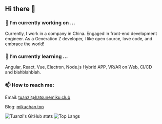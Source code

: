 ## Hi there 👋

### 🔭 I’m currently working on ...
Currently, I work in a company in China. Engaged in front-end development engineer. As a Generation Z developer, I like open source, love code, and embrace the world!
  
### 🌱 I’m currently learning ...
Angular, React, Vue, Electron, Node.js Hybrid APP, VR/AR on Web, CI/CD and blahblahblah.
  
### 📫 How to reach me: 
Email: [tuanzi@hatsunemiku.club](mailto://tuanzi@hatsunemiku.club)

Blog: [mikuchan.top](https://www.mikuchan.top?ref=github.com/tuanzisama/tuanzisama)


![Tuanzi's GitHub stats](https://github-readme-stats.vercel.app/api?username=tuanzisama&show_icons=true&line_height=33.7)
![Top Langs](https://github-readme-stats.vercel.app/api/top-langs/?username=tuanzisama&hide=css&count_private=true)

